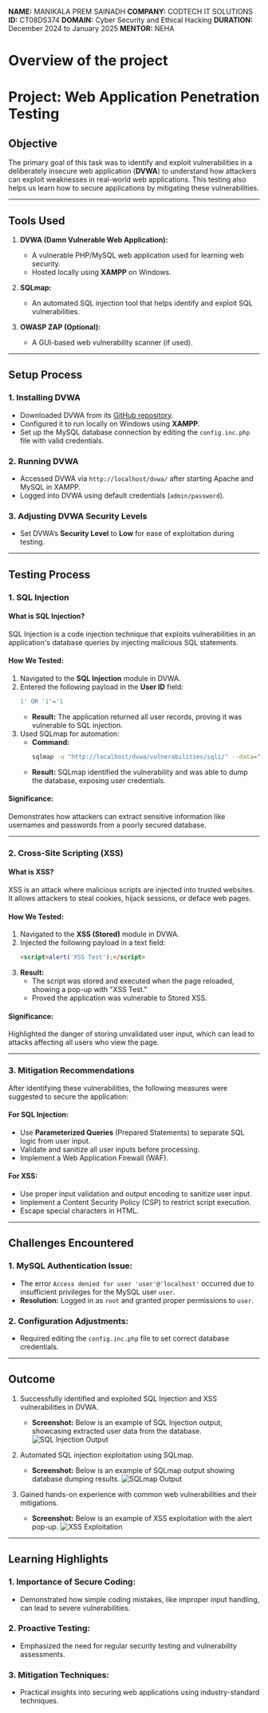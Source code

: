 **NAME:** MANIKALA PREM SAINADH
**COMPANY:** CODTECH IT SOLUTIONS
**ID:** CT08DS374
**DOMAIN:** Cyber Security and Ethical Hacking
**DURATION:** December 2024 to January 2025
**MENTOR:** NEHA


# Overview of the project

# Project: Web Application Penetration Testing

## Objective
The primary goal of this task was to identify and exploit vulnerabilities in a deliberately insecure web application (**DVWA**) to understand how attackers can exploit weaknesses in real-world web applications. This testing also helps us learn how to secure applications by mitigating these vulnerabilities.

---

## Tools Used
1. **DVWA (Damn Vulnerable Web Application):**
   - A vulnerable PHP/MySQL web application used for learning web security.
   - Hosted locally using **XAMPP** on Windows.

2. **SQLmap:**
   - An automated SQL injection tool that helps identify and exploit SQL vulnerabilities.

3. **OWASP ZAP (Optional):**
   - A GUI-based web vulnerability scanner (if used).

---

## Setup Process

### 1. Installing DVWA
- Downloaded DVWA from its [GitHub repository](https://github.com/digininja/DVWA).
- Configured it to run locally on Windows using **XAMPP**.
- Set up the MySQL database connection by editing the `config.inc.php` file with valid credentials.

### 2. Running DVWA
- Accessed DVWA via `http://localhost/dvwa/` after starting Apache and MySQL in XAMPP.
- Logged into DVWA using default credentials (`admin/password`).

### 3. Adjusting DVWA Security Levels
- Set DVWA’s **Security Level** to **Low** for ease of exploitation during testing.

---

## Testing Process

### 1. SQL Injection

#### What is SQL Injection?
SQL Injection is a code injection technique that exploits vulnerabilities in an application's database queries by injecting malicious SQL statements.

#### How We Tested:
1. Navigated to the **SQL Injection** module in DVWA.
2. Entered the following payload in the **User ID** field:
   ```sql
   1' OR '1'='1
   ```
   - **Result:** The application returned all user records, proving it was vulnerable to SQL injection.
3. Used SQLmap for automation:
   - **Command:**
     ```bash
     sqlmap -u "http://localhost/dvwa/vulnerabilities/sqli/" --data="id=1&Submit=Submit" --batch
     ```
   - **Result:** SQLmap identified the vulnerability and was able to dump the database, exposing user credentials.

#### Significance:
Demonstrates how attackers can extract sensitive information like usernames and passwords from a poorly secured database.

---

### 2. Cross-Site Scripting (XSS)

#### What is XSS?
XSS is an attack where malicious scripts are injected into trusted websites. It allows attackers to steal cookies, hijack sessions, or deface web pages.

#### How We Tested:
1. Navigated to the **XSS (Stored)** module in DVWA.
2. Injected the following payload in a text field:
   ```html
   <script>alert('XSS Test');</script>
   ```
3. **Result:**
   - The script was stored and executed when the page reloaded, showing a pop-up with "XSS Test."
   - Proved the application was vulnerable to Stored XSS.

#### Significance:
Highlighted the danger of storing unvalidated user input, which can lead to attacks affecting all users who view the page.

---

### 3. Mitigation Recommendations
After identifying these vulnerabilities, the following measures were suggested to secure the application:

#### For SQL Injection:
- Use **Parameterized Queries** (Prepared Statements) to separate SQL logic from user input.
- Validate and sanitize all user inputs before processing.
- Implement a Web Application Firewall (WAF).

#### For XSS:
- Use proper input validation and output encoding to sanitize user input.
- Implement a Content Security Policy (CSP) to restrict script execution.
- Escape special characters in HTML.

---

## Challenges Encountered

### 1. MySQL Authentication Issue:
- The error `Access denied for user 'user'@'localhost'` occurred due to insufficient privileges for the MySQL user `user`.
- **Resolution:** Logged in as `root` and granted proper permissions to `user`.

### 2. Configuration Adjustments:
- Required editing the `config.inc.php` file to set correct database credentials.

---

## Outcome
1. Successfully identified and exploited SQL Injection and XSS vulnerabilities in DVWA.
   - **Screenshot:** Below is an example of SQL Injection output, showcasing extracted user data from the database.
     ![SQL Injection Output](path/to/sql-injection-screenshot.png)

2. Automated SQL injection exploitation using SQLmap.
   - **Screenshot:** Below is an example of SQLmap output showing database dumping results.
     ![SQLmap Output](path/to/sqlmap-screenshot.png)

3. Gained hands-on experience with common web vulnerabilities and their mitigations.
   - **Screenshot:** Below is an example of XSS exploitation with the alert pop-up.
     ![XSS Exploitation](path/to/xss-exploitation-screenshot.png)

---

## Learning Highlights

### 1. Importance of Secure Coding:
- Demonstrated how simple coding mistakes, like improper input handling, can lead to severe vulnerabilities.

### 2. Proactive Testing:
- Emphasized the need for regular security testing and vulnerability assessments.

### 3. Mitigation Techniques:
- Practical insights into securing web applications using industry-standard techniques.
